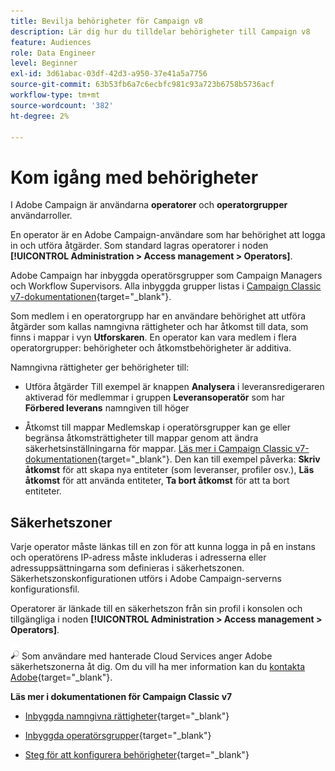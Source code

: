 ```yaml
---
title: Bevilja behörigheter för Campaign v8
description: Lär dig hur du tilldelar behörigheter till Campaign v8
feature: Audiences
role: Data Engineer
level: Beginner
exl-id: 3d61abac-03df-42d3-a950-37e41a5a7756
source-git-commit: 63b53fb6a7c6ecbfc981c93a723b6758b5736acf
workflow-type: tm+mt
source-wordcount: '382'
ht-degree: 2%

---
```


# Kom igång med behörigheter

I Adobe Campaign är användarna **operatorer** och **operatorgrupper** användarroller.

En operator är en Adobe Campaign-användare som har behörighet att logga in och utföra åtgärder. Som standard lagras operatorer i noden **[!UICONTROL Administration > Access management > Operators]**.

Adobe Campaign har inbyggda operatörsgrupper som Campaign Managers och Workflow Supervisors. Alla inbyggda grupper listas i [Campaign Classic v7-dokumentationen](https://experienceleague.adobe.com/docs/campaign-classic/using/getting-started/permissions/access-management-groups.html?lang=en#default-groups){target=&quot;_blank&quot;}.

Som medlem i en operatorgrupp har en användare behörighet att utföra åtgärder som kallas namngivna rättigheter och har åtkomst till data, som finns i mappar i vyn **Utforskaren**. En operator kan vara medlem i flera operatorgrupper: behörigheter och åtkomstbehörigheter är additiva.

Namngivna rättigheter ger behörigheter till:

* Utföra åtgärder
Till exempel är knappen **Analysera** i leveransredigeraren aktiverad för medlemmar i gruppen **Leveransoperatör** som har **Förbered leverans** namngiven till höger

* Åtkomst till mappar
Medlemskap i operatörsgrupper kan ge eller begränsa åtkomsträttigheter till mappar genom att ändra säkerhetsinställningarna för mappar. [Läs mer i Campaign Classic v7-dokumentationen](https://experienceleague.adobe.com/docs/campaign-classic/using/getting-started/permissions/access-management-folders.html?lang=en#permissions-on-a-folder){target=&quot;_blank&quot;}. Den kan till exempel påverka: **Skriv åtkomst** för att skapa nya entiteter (som leveranser, profiler osv.), **Läs åtkomst** för att använda entiteter, **Ta bort åtkomst** för att ta bort entiteter.

## Säkerhetszoner

Varje operator måste länkas till en zon för att kunna logga in på en instans och operatörens IP-adress måste inkluderas i adresserna eller adressuppsättningarna som definieras i säkerhetszonen. Säkerhetszonskonfigurationen utförs i Adobe Campaign-serverns konfigurationsfil.

Operatorer är länkade till en säkerhetszon från sin profil i konsolen och tillgängliga i noden **[!UICONTROL Administration > Access management > Operators]**.

![](../assets/do-not-localize/speech.png)  Som användare med hanterade Cloud Services anger Adobe säkerhetszonerna åt dig. Om du vill ha mer information kan du [kontakta Adobe](https://helpx.adobe.com/se/enterprise/admin-guide.html/enterprise/using/support-for-experience-cloud.ug.html){target=&quot;_blank&quot;}.

**Läs mer i dokumentationen för Campaign Classic v7**

* [Inbyggda namngivna rättigheter](https://experienceleague.adobe.com/docs/campaign-classic/using/getting-started/permissions/access-management-named-rights.html){target=&quot;_blank&quot;}

* [Inbyggda operatörsgrupper](https://experienceleague.adobe.com/docs/campaign-classic/using/getting-started/permissions/access-management-groups.html?lang=en#default-groups){target=&quot;_blank&quot;}

* [Steg för att konfigurera behörigheter](https://experienceleague.adobe.com/docs/campaign-classic/using/getting-started/permissions/access-management.html){target=&quot;_blank&quot;}
